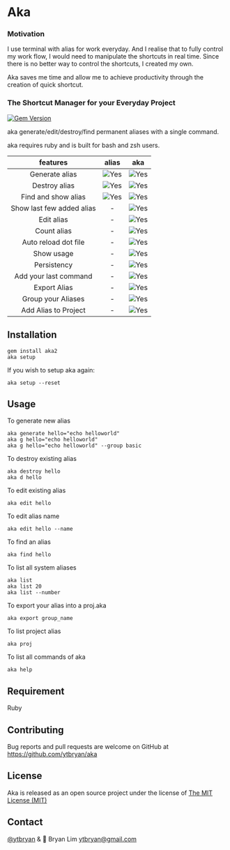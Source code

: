 # Aka

### Motivation
I use terminal with alias for work everyday. And I realise that to fully control my work flow, I would need to
manipulate the shortcuts in real time. Since there is no better way to control the shortcuts, I created my own.

Aka saves me time and allow me to achieve productivity through the creation of quick shortcut.

### The Shortcut Manager for your Everyday Project

[![Gem Version](https://badge.fury.io/rb/aka2.svg)](https://badge.fury.io/rb/aka2)

aka generate/edit/destroy/find permanent aliases with a single command.

aka requires ruby and is built for bash and zsh users.

| features                  | alias                        | aka                  |
| :-----------------------: |:----------------------------:| :-------------------:|
| Generate alias            |  ![Yes](assets/yes.png)      | ![Yes](assets/yes.png) |
| Destroy alias             |  ![Yes](assets/yes.png)      | ![Yes](assets/yes.png) |
| Find and show alias       |  ![Yes](assets/yes.png)      | ![Yes](assets/yes.png) |
| Show last few added alias |  -                           | ![Yes](assets/yes.png) |
| Edit alias                |  -                           | ![Yes](assets/yes.png) |
| Count alias               |  -                           | ![Yes](assets/yes.png) |
| Auto reload dot file      |  -                           | ![Yes](assets/yes.png) |
| Show usage                |  -                           | ![Yes](assets/yes.png) |
| Persistency               |  -                           | ![Yes](assets/yes.png) |
| Add your last command     |  -                           | ![Yes](assets/yes.png) |
| Export Alias              |  -                           | ![Yes](assets/yes.png) |
| Group your Aliases        |  -                           | ![Yes](assets/yes.png) |
| Add Alias to Project      |  -                           | ![Yes](assets/yes.png) |

## Installation

    gem install aka2
    aka setup

If you wish to setup aka again:

    aka setup --reset

## Usage

To generate new alias

    aka generate hello="echo helloworld"
    aka g hello="echo helloworld"
    aka g hello="echo helloworld" --group basic

To destroy existing alias

    aka destroy hello
    aka d hello

To edit existing alias

    aka edit hello

To edit alias name

    aka edit hello --name

To find an alias

    aka find hello

To list all system aliases

    aka list
    aka list 20
    aka list --number


To export your alias into a proj.aka

    aka export group_name

To list project alias

    aka proj

To list all commands of aka

    aka help

## Requirement

Ruby

## Contributing

Bug reports and pull requests are welcome on GitHub at https://github.com/ytbryan/aka

## License

Aka is released as an open source project under the license of [The MIT License (MIT)](http://www.opensource.org/licenses/MIT)

## Contact

[@ytbryan](http://www.twitter.com/ytbryan) & 📮 Bryan Lim ytbryan@gmail.com
